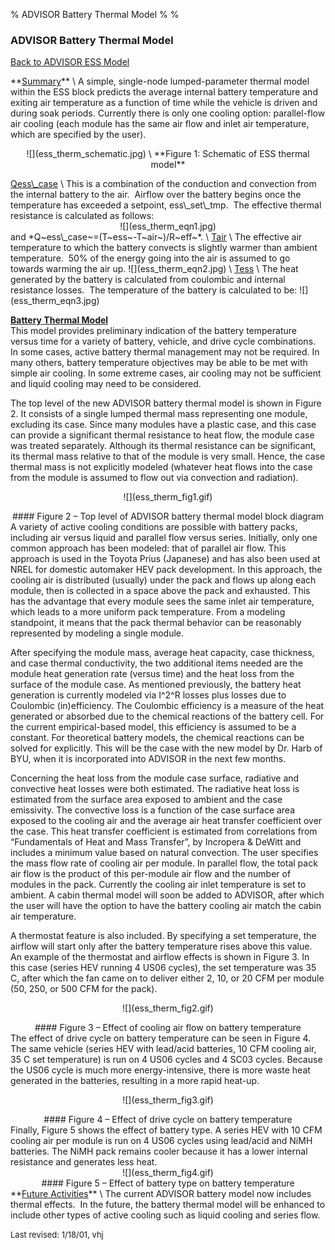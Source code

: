 % ADVISOR Battery Thermal Model
% 
% 

### **ADVISOR Battery Thermal Model**

[Back to ADVISOR ESS Model](energy_storage.html)

<p>
**<u>Summary</u>** \
A simple, single-node lumped-parameter thermal model within the ESS
block predicts the average internal battery temperature and exiting air
temperature as a function of time while the vehicle is driven and during
soak periods. Currently there is only one cooling option: parallel-flow
air cooling (each module has the same air flow and inlet air
temperature, which are specified by the user).

<center>
<p>
![](ess_therm_schematic.jpg) \
**Figure 1: Schematic of ESS thermal model**

</center>
<u>Qess\_case</u> \
This is a combination of the conduction and convection from the internal
battery to the air.  Airflow over the battery begins once the
temperature has exceeded a setpoint, ess\_set\_tmp.  The effective
thermal resistance is calculated as follows:

<center>
![](ess_therm_eqn1.jpg)

</center>
and *Q~ess\_case~=(T~ess~-T~air~)/R~eff~*. \
<u>Tair</u> \
The effective air temperature to which the battery convects is slightly
warmer than ambient temperature.  50% of the energy going into the air
is assumed to go towards warming the air up. ![](ess_therm_eqn2.jpg) \
<u>Tess</u> \
The heat generated by the battery is calculated from coulombic and
internal resistance losses.  The temperature of the battery is
calculated to be: ![](ess_therm_eqn3.jpg)

**<u>Battery Thermal Model</u>** \
This model provides preliminary indication of the battery temperature
versus time for a variety of battery, vehicle, and drive cycle
combinations. In some cases, active battery thermal management may not
be required. In many others, battery temperature objectives may be able
to be met with simple air cooling. In some extreme cases, air cooling
may not be sufficient and liquid cooling may need to be considered.

<p>
The top level of the new ADVISOR battery thermal model is shown in
Figure 2. It consists of a single lumped thermal mass representing one
module, excluding its case. Since many modules have a plastic case, and
this case can provide a significant thermal resistance to heat flow, the
module case was treated separately. Although its thermal resistance can
be significant, its thermal mass relative to that of the module is very
small. Hence, the case thermal mass is not explicitly modeled (whatever
heat flows into the case from the module is assumed to flow out via
convection and radiation).

<center>
<p>
![](ess_therm_fig1.gif)

</center>
<center>
#### Figure 2 – Top level of ADVISOR battery thermal model block diagram

</center>
A variety of active cooling conditions are possible with battery packs,
including air versus liquid and parallel flow versus series. Initially,
only one common approach has been modeled: that of parallel air flow.
This approach is used in the Toyota Prius (Japanese) and has also been
used at NREL for domestic automaker HEV pack development. In this
approach, the cooling air is distributed (usually) under the pack and
flows up along each module, then is collected in a space above the pack
and exhausted. This has the advantage that every module sees the same
inlet air temperature, which leads to a more uniform pack temperature.
From a modeling standpoint, it means that the pack thermal behavior can
be reasonably represented by modeling a single module.

After specifying the module mass, average heat capacity, case thickness,
and case thermal conductivity, the two additional items needed are the
module heat generation rate (versus time) and the heat loss from the
surface of the module case. As mentioned previously, the battery heat
generation is currently modeled via I^2^R losses plus losses due to
Coulombic (in)efficiency. The Coulombic efficiency is a measure of the
heat generated or absorbed due to the chemical reactions of the battery
cell. For the current empirical-based model, this efficiency is assumed
to be a constant. For theoretical battery models, the chemical reactions
can be solved for explicitly. This will be the case with the new model
by Dr. Harb of BYU, when it is incorporated into ADVISOR in the next few
months.

Concerning the heat loss from the module case surface, radiative and
convective heat losses were both estimated. The radiative heat loss is
estimated from the surface area exposed to ambient and the case
emissivity. The convective loss is a function of the case surface area
exposed to the cooling air and the average air heat transfer coefficient
over the case. This heat transfer coefficient is estimated from
correlations from “Fundamentals of Heat and Mass Transfer”, by Incropera
& DeWitt and includes a minimum value based on natural convection. The
user specifies the mass flow rate of cooling air per module. In parallel
flow, the total pack air flow is the product of this per-module air flow
and the number of modules in the pack. Currently the cooling air inlet
temperature is set to ambient. A cabin thermal model will soon be added
to ADVISOR, after which the user will have the option to have the
battery cooling air match the cabin air temperature.

<p>
A thermostat feature is also included. By specifying a set temperature,
the airflow will start only after the battery temperature rises above
this value. An example of the thermostat and airflow effects is shown in
Figure 3. In this case (series HEV running 4 US06 cycles), the set
temperature was 35 C, after which the fan came on to deliver either 2,
10, or 20 CFM per module (50, 250, or 500 CFM for the pack).

<center>
<p>
![](ess_therm_fig2.gif)

</center>
<center>
#### Figure 3 – Effect of cooling air flow on battery temperature

</center>
The effect of drive cycle on battery temperature can be seen in Figure
4. The same vehicle (series HEV with lead/acid batteries, 10 CFM cooling
air, 35 C set temperature) is run on 4 US06 cycles and 4 SC03 cycles.
Because the US06 cycle is much more energy-intensive, there is more
waste heat generated in the batteries, resulting in a more rapid
heat-up.

<center>
<p>
![](ess_therm_fig3.gif)

</center>
<center>
#### Figure 4 – Effect of drive cycle on battery temperature

</center>
Finally, Figure 5 shows the effect of battery type. A series HEV with 10
CFM cooling air per module is run on 4 US06 cycles using lead/acid and
NiMH batteries. The NiMH pack remains cooler because it has a lower
internal resistance and generates less heat.

<center>
![](ess_therm_fig4.gif)

</center>
<center>
#### Figure 5 – Effect of battery type on battery temperature

</center>
**<u>Future Activities</u>** \
The current ADVISOR battery model now includes thermal effects.  In the
future, the battery thermal model will be enhanced to include other
types of active cooling such as liquid cooling and series flow.

<p>
<font size="-1">Last revised: 1/18/01, vhj</font>
